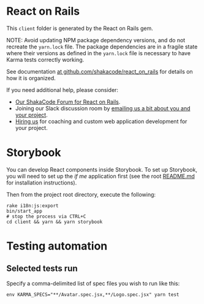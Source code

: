# React on Rails

This `client` folder is generated by the React on Rails gem.

NOTE: Avoid updating NPM package dependency versions, and do not recreate the `yarn.lock` file.
The package dependencies are in a fragile state where their versions as defined in the `yarn.lock`
file is necessary to have Karma tests correctly working.

See documentation [at github.com/shakacode/react_on_rails](https://github.com/shakacode/react_on_rails) for details on how it is organized.

If you need additional help, please consider:

* [Our ShakaCode Forum for React on Rails](https://forum.shakacode.com/c/rails/reactonrails).
* Joining our Slack discussion room by [emailing us a bit about you and your project](mailto:contact@shakacode.com).
* [Hiring us](https://forum.shakacode.com/c/rails/reactonrails) for coaching and custom web application development for your project.

# Storybook

You can develop React components inside Storybook. To set up Storybook, you will need to set up the
_if me_ application first (see the root [README.md](../README.md) for installation instructions).

Then from the project root directory, execute the following:

```
rake i18n:js:export
bin/start_app
# stop the process via CTRL+C
cd client && yarn && yarn storybook
```

# Testing automation

## Selected tests run

Specify a comma-delimited list of spec files you wish to run like this:

```
env KARMA_SPECS="**/Avatar.spec.jsx,**/Logo.spec.jsx" yarn test
```
